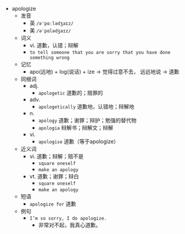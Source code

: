 - apologize
  - 发音
    - 英 `/ə'pɑːlədʒaɪz/`
    - 美 `/ə'pɑlədʒaɪz/`
  - 词义
    - vi. 道歉，认错；辩解
    - `to tell someone that you are sorry that you have done something wrong`
  - 记忆
    - apo(远地) + log(说话) + ize → 觉得过意不去， 远远地说 → 道歉
  - 同根词
    - adj.
      - `apologetic` 道歉的；赔罪的
    - adv.
      - `apologetically` 道歉地，认错地；辩解地
    - n.
      - `apology` 道歉；谢罪；辩护；勉强的替代物
      - `apologia` 辩解书；辩解文；辩解
    - vi.
      - `apologise` 道歉（等于apologize）
  - 近义词
    - vi. 道歉；辩解；赔不是
      - `square oneself`
      - `make an apology`
    - vt. 道歉；谢罪；辩白
      - `square oneself`
      - `make an apology`
  - 短语
    - `apologize for` 道歉 
  - 例句
    - `I’m so sorry, I do apologize.`
      - 非常对不起，我真心道歉。

